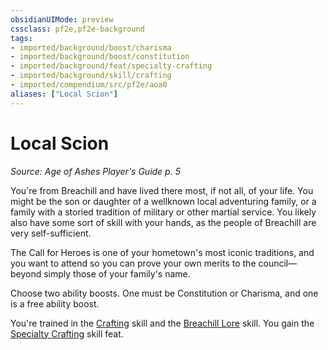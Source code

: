 ```yaml
---
obsidianUIMode: preview
cssclass: pf2e,pf2e-background
tags:
- imported/background/boost/charisma
- imported/background/boost/constitution
- imported/background/feat/specialty-crafting
- imported/background/skill/crafting
- imported/compendium/src/pf2e/aoa0
aliases: ["Local Scion"]
---
```

# Local Scion
*Source: Age of Ashes Player's Guide p. 5*  

You're from Breachill and have lived there most, if not all, of your life. You might be the son or daughter of a wellknown local adventuring family, or a family with a storied tradition of military or other martial service. You likely also have some sort of skill with your hands, as the people of Breachill are very self-sufficient.

The Call for Heroes is one of your hometown's most iconic traditions, and you want to attend so you can prove your own merits to the council—beyond simply those of your family's name.

Choose two ability boosts. One must be Constitution or Charisma, and one is a free ability boost.

You're trained in the [Crafting](../../skills.md#Crafting) skill and the [Breachill Lore](../../skills.md#Lore) skill. You gain the [Specialty Crafting](../../feats/specialty-crafting.md) skill feat.